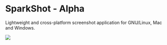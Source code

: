 # SparkShot - Alpha

Lightweight and cross-platform screenshot application for GNU/Linux, Mac and Windows.

![](http://i.imgur.com/fDlcRQd.png)
